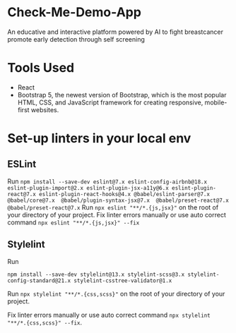 # Check-Me-Demo-App

An educative and interactive platform powered by AI to fight breastcancer promote early detection through self screening

# Tools Used

- React
- Bootstrap 5, the newest version of Bootstrap, which is the most popular HTML, CSS, and JavaScript framework for creating responsive, mobile-first websites.

# Set-up linters in your local env

## ESLint

Run
`npm install --save-dev eslint@7.x eslint-config-airbnb@18.x eslint-plugin-import@2.x eslint-plugin-jsx-a11y@6.x eslint-plugin-react@7.x eslint-plugin-react-hooks@4.x @babel/eslint-parser@7.x @babel/core@7.x  @babel/plugin-syntax-jsx@7.x  @babel/preset-react@7.x @babel/preset-react@7.x`
Run `npx eslint "**/*.{js,jsx}"` on the root of your directory of your project.
Fix linter errors manually or use auto correct command `npx eslint "**/*.{js,jsx}" --fix`

## Stylelint

Run

`npm install --save-dev stylelint@13.x stylelint-scss@3.x stylelint-config-standard@21.x stylelint-csstree-validator@1.x`

Run `npx stylelint "**/*.{css,scss}"` on the root of your directory of your project.

Fix linter errors manually or use auto correct command `npx stylelint "**/*.{css,scss}" --fix`.
